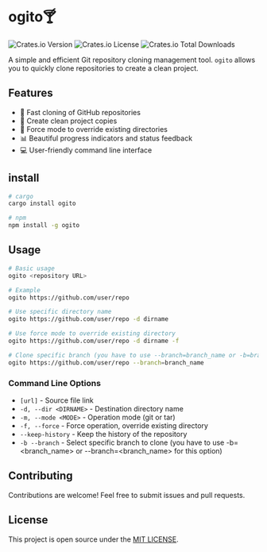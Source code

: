 # ogito🍸

![Crates.io Version](https://img.shields.io/crates/v/ogito)
![Crates.io License](https://img.shields.io/crates/l/ogito)
![Crates.io Total Downloads](https://img.shields.io/crates/d/ogito)

A simple and efficient Git repository cloning management tool. `ogito` allows you to quickly clone repositories to create a clean project.

## Features

- 🚀 Fast cloning of GitHub repositories
- 🧹 Create clean project copies
- 🔄 Force mode to override existing directories
- 📊 Beautiful progress indicators and status feedback
- 💻 User-friendly command line interface

## install

```bash
# cargo
cargo install ogito

# npm
npm install -g ogito
```

## Usage

```bash
# Basic usage
ogito <repository URL>

# Example
ogito https://github.com/user/repo

# Use specific directory name
ogito https://github.com/user/repo -d dirname

# Use force mode to override existing directory
ogito https://github.com/user/repo -d dirname -f

# Clone specific branch (you have to use --branch=branch_name or -b=branch_name for this option)
ogito https://github.com/user/repo --branch=branch_name
```

### Command Line Options

- `[url]` - Source file link
- `-d, --dir <DIRNAME>` - Destination directory name
- `-m, --mode <MODE>` - Operation mode (git or tar)
- `-f, --force` - Force operation, override existing directory
- `--keep-history` - Keep the history of the repository
- `-b --branch` - Select specific branch to clone (you have to use -b=<branch_name> or --branch=<branch_name> for this option)

## Contributing

Contributions are welcome! Feel free to submit issues and pull requests.

## License

This project is open source under the [MIT LICENSE](LICENSE).

